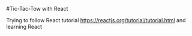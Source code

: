 #Tic-Tac-Tow with React

Trying to follow React tutorial https://reactjs.org/tutorial/tutorial.html and learning React